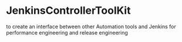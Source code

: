 # JenkinsControllerToolKit
to create an interface between other Automation tools and Jenkins for performance engineering and release engineering
